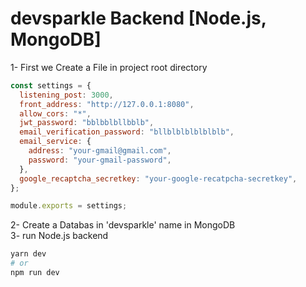 # devsparkle Backend [Node.js, MongoDB]
1- First we Create a File in project root directory 
```js
const settings = {
  listening_post: 3000,
  front_address: "http://127.0.0.1:8080",
  allow_cors: "*",
  jwt_password: "bblbblbllbblb",
  email_verification_password: "bllblblblblblblb",
  email_service: {
    address: "your-gmail@gmail.com",
    password: "your-gmail-password",
  },
  google_recaptcha_secretkey: "your-google-recatpcha-secretkey",
};

module.exports = settings;

```
2- Create a Databas in 'devsparkle' name in MongoDB  
3- run Node.js backend
```bash
yarn dev
# or
npm run dev
```
